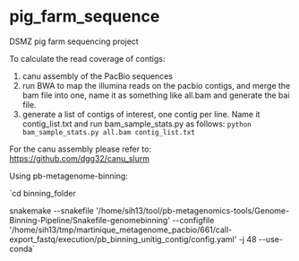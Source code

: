 # pig_farm_sequence
DSMZ pig farm sequencing project


To calculate the read coverage of contigs:

 1. canu assembly of the PacBio sequences
 2. run BWA to map the illumina reads on the pacbio contigs, and merge the bam file into one, name it as something like all.bam and generate the bai file.
 3. generate a list of contigs of interest, one contig per line. Name it contig_list.txt and run bam_sample_stats.py as follows:
`python bam_sample_stats.py all.bam contig_list.txt`

For the canu assembly please refer to:
 https://github.com/dgg32/canu_slurm


Using pb-metagenome-binning:

`cd binning_folder

snakemake  --snakefile '/home/sih13/tool/pb-metagenomics-tools/Genome-Binning-Pipeline/Snakefile-genomebinning' --configfile '/home/sih13/tmp/martinique_metagenome_pacbio/661/call-export_fastq/execution/pb_binning_unitig_contig/config.yaml'   -j 48 --use-conda`


